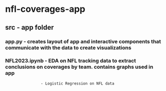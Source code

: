 # nfl-coverages-app

## src - app folder 
  ### app.py - creates layout of app and interactive components that communicate with the data to create visualizations

  ### NFL2023.ipynb - EDA on NFL tracking data to extract conclusions on coverages by team. contains graphs used in app
                    - Logistic Regression on NFL data
